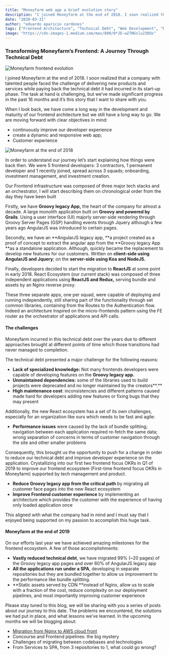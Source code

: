```yaml
---
title: "Moneyfarm web app a brief evolution story"
description: "I joined Moneyfarm at the end of 2018. I soon realized that it was a company with talented people that faced the challenge of delivering new products and services while paying back the technical debt it had incurred in its start-up phase."
date: "2020-03-31"
author: "eduardo aparicio cardenes"
tags: ["Frontend Architecture", "Technical Debt", "Web Development", "React"]
image: "https://cdn-images-1.medium.com/max/800/0*JE-wZ7NGslu23DOs"
---
```


### Transforming Moneyfarm’s Frontend: A Journey Through Technical Debt

![Moneyfarm frontend evolution](https://cdn-images-1.medium.com/max/800/0*JE-wZ7NGslu23DOs)

I joined Moneyfarm at the end of 2018. I soon realized that a company with talented people faced the challenge of delivering new products and services while paying back the technical debt it had incurred in its start-up phase. The task at hand is challenging, but we’ve made significant progress in the past 16 months and it’s this story that I want to share with you.

When I look back, we have come a long way in the development and maturity of our frontend architecture but we still have a long way to go. We are moving forward with clear objectives in mind:

- continuously improve our developer experience
- create a dynamic and responsive web app;
- Customer experience

![Moneyfarm at the end of 2018](https://cdn-images-1.medium.com/max/800/1*K1vwisrRnUkuW-SIdBaFGA.png)

In order to understand our journey let’s start explaining how things were back then. We were 5 frontend developers: 3 contractors, 1 permanent developer and 1 recently joined, spread across 3 squads; onboarding, investment management, and investment creation.

Our Frontend infrastructure was composed of three major tech stacks and an orchestrator, I will start describing them on chronological order from the day they have been built

Firstly, we have **Groovy legacy App,** the heart of the company for almost a decade. A large monolith application built on **Groovy **and powered by** Grails**. Using a user interface (UI) majorly server-side rendering through Groovy Server Pages (GSP) handling events through Jquery although a few years ago AngularJS was introduced to certain pages.

Secondly, we have an **AngularJS legacy app, **a project created as a proof of concept to extract the angular app from the **Groovy legacy App **as a standalone application. Although, quickly became the replacement to develop new features for our customers. Written on **client-side **using** AngularJS **and** Jquery**; on the **server-side **using** Koa **and** NodeJS.**

Finally, developers decided to start the migration to **ReactJS** at some point in early 2018. React Ecosystem (our current stack) was composed of three independent applications using **ReactJS **and** Redux,** serving bundle and assets by an Nginx reverse proxy.

These three separate apps, one per squad, were capable of deploying and running independently, still sharing part of the functionality through set common libraries, containing from the Routes to the Authentication flow. Indeed an architecture Inspired on the micro-frontends pattern using the FE router as the orchestrator of applications and API calls.

#### The challenges

Moneyfarm incurred in this technical debt over the years due to different approaches brought at different points of time which those transitions had never managed to completion.

The technical debt presented a major challenge for the following reasons:

- **Lack of specialized knowledge:** Not many frontends developers were capable of developing features on the **Groovy legacy app.**
- **Unmaintained dependencies:** some of the libraries used to build projects were deprecated and no longer maintained by the creators**.**
- **High maintenance cost**: inconsistencies and different patterns caused made hard for developers adding new features or fixing bugs that they may present

Additionally, the new React ecosystem has a set of its own challenges, especially for an organization like ours which needs to be fast and agile:

- **Performance issues** were caused by the lack of bundle splitting; navigation between each application required re-fetch the same data; wrong separation of concerns in terms of customer navigation through the site and other smaller problems

Consequently, this brought us the opportunity to push for a change in order to reduce our technical debt and improve developer experience on the application. Crystallizing into our first two frontend focus OKRs in Q1 of 2019 to improve our frontend ecosystem (First-time frontend focus OKRs in Moneyfarm) supported by tech management and product.

- **Reduce Groovy legacy app from the critical path** by migrating all customer face pages into the new React ecosystem
- **Improve Frontend customer experience** by implementing an architecture which provides the customer with the experience of having only loaded application once

This aligned with what the company had in mind and I must say that I enjoyed being supported on my passion to accomplish this huge task.

#### Moneyfarm at the end of 2019

On our efforts last year we have achieved amazing milestones for the frontend ecosystem. A few of those accomplishments:

- **Vastly reduced technical debt**, we have migrated 99% (~20 pages) of the Groovy legacy app pages and over 60% of AngularJS legacy app
- **All the applications run under a SPA**, developing in separate repositories but they are bundled together to allow us improvement to the performance like bundle splitting.
- **Static assets served by CDN **instead of Nginx, allow us to scale with a fraction of the cost, reduce complexity on our deployment pipelines, and most importantly improving customer experience

Please stay tuned to this blog, we will be sharing with you a series of posts about our journey to this date. The problems we encountered, the solutions we had put in place, and what lessons we’ve learned. In the upcoming months we will be blogging about:

- [Migration from Nginx to AWS cloud front](https://medium.com/@byeduardoac/moving-from-nginx-to-aws-cloudfront-a62cedc9c882)
- Concourse and Frontend pipelines: the big mystery
- Challenges of migrating between codebases and technologies
- From Services to SPA, from 3 repositories to 1, what could go wrong? 